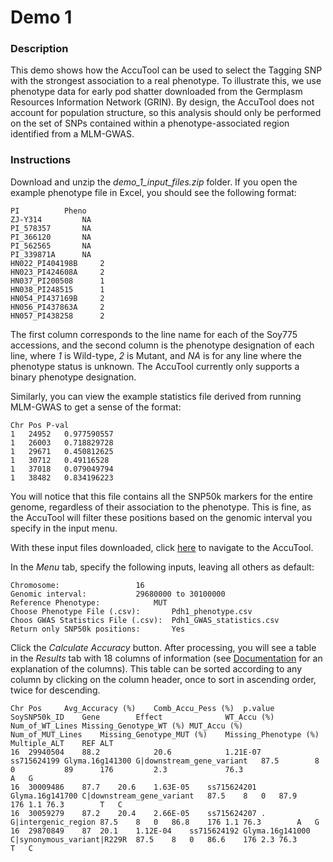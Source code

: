 # Demo 1

### Description

This demo shows how the AccuTool can be used to select the Tagging SNP with the strongest association to a real phenotype. To illustrate this, we use phenotype data for early pod shatter downloaded from the Germplasm Resources Information Network (GRIN). By design, the AccuTool does not account for population structure, so this analysis should only be performed on the set of SNPs contained within a phenotype-associated region identified from a MLM-GWAS. 

### Instructions

Download and unzip the _demo_1_input_files.zip_ folder. If you open the example phenotype file in Excel, you should see the following format:
```
PI			Pheno
ZJ-Y314			NA
PI_578357		NA
PI_366120		NA
PI_562565		NA
PI_339871A		NA
HN022_PI404198B		2
HN023_PI424608A		2
HN037_PI200508		1
HN038_PI248515		1
HN054_PI437169B		2
HN056_PI437863A		2
HN057_PI438258		2
```
The first column corresponds to the line name for each of the Soy775 accessions, and the second column is the phenotype designation of each line, where _1_ is Wild-type, _2_ is Mutant, and _NA_ is for any line where the phenotype status is unknown. The AccuTool currently only supports a binary phenotype designation.

Similarly, you can view the example statistics file derived from running MLM-GWAS to get a sense of the format:
```
Chr	Pos	P-val
1	24952	0.977590557
1	26003	0.718829728
1	29671	0.450812625
1	30712	0.49116528
1	37018	0.079049794
1	38482	0.834196223
```
You will notice that this file contains all the SNP50k markers for the entire genome, regardless of their association to the phenotype. This is fine, as the AccuTool will filter these positions based on the genomic interval you specify in the input menu.

With these input files downloaded, click [here](http://soykb.org/Accuracy) to navigate to the AccuTool.

In the _Menu_ tab, specify the following inputs, leaving all others as default:
```
Chromosome: 				16
Genomic interval: 			29680000 to 30100000
Reference Phenotype: 			MUT
Choose Phenotype File (.csv): 		Pdh1_phenotype.csv
Choos GWAS Statistics File (.csv): 	Pdh1_GWAS_statistics.csv
Return only SNP50k positions: 		Yes
```
Click the _Calculate Accuracy_ button. After processing, you will see a table in the _Results_ tab with 18 columns of information (see [Documentation](AccuTool/README.md#output-fields:) for an explanation of the columns). This table can be sorted according to any column by clicking on the column header, once to sort in ascending order, twice for descending.
<!--- ```
Chr	Pos		Avg_Accuracy (%)	Comb_Accu_Pess (%)	p.value		SoySNP50k_ID
16	29940504	88.2			20.6			1.21E-07	ss715624199
16	30009486	87.7			20.6			1.63E-05	ss715624201
16	30059279	87.2			20.4			2.66E-05	ss715624207
16	29870849	87			20.1			1.12E-04	ss715624192
```--->
```
Chr	Pos		Avg_Accuracy (%)	Comb_Accu_Pess (%)	p.value		SoySNP50k_ID	Gene		Effect				WT_Accu (%)	Num_of_WT_Lines	Missing_Genotype_WT (%)	MUT_Accu (%)	Num_of_MUT_Lines	Missing_Genotype_MUT (%)	Missing_Phenotype (%)	Multiple_ALT	REF	ALT
16	29940504	88.2			20.6			1.21E-07	ss715624199	Glyma.16g141300	G|downstream_gene_variant	87.5		8		0			89		176			2.3				76.3					A	G
16	30009486	87.7	20.6	1.63E-05	ss715624201	Glyma.16g141700	C|downstream_gene_variant	87.5	8	0	87.9	176	1.1	76.3		T	C
16	30059279	87.2	20.4	2.66E-05	ss715624207	.	G|intergenic_region	87.5	8	0	86.8	176	1.1	76.3		A	G
16	29870849	87	20.1	1.12E-04	ss715624192	Glyma.16g141000	C|synonymous_variant|R229R	87.5	8	0	86.6	176	2.3	76.3		T	C
```
